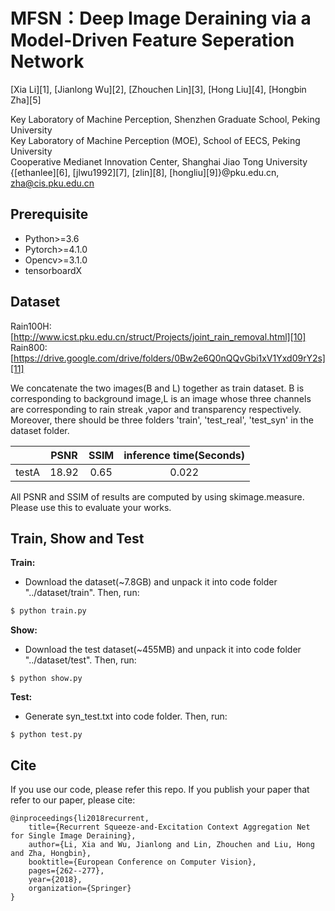 # MFSN：Deep Image Deraining via a Model-Driven Feature Seperation Network

[Xia Li][1], [Jianlong Wu][2], [Zhouchen Lin][3], [Hong Liu][4], [Hongbin Zha][5]<br>

Key Laboratory of Machine Perception, Shenzhen Graduate School, Peking University<br>
Key Laboratory of Machine Perception (MOE), School of EECS, Peking University<br>
Cooperative Medianet Innovation Center, Shanghai Jiao Tong University<br>
{[ethanlee][6], [jlwu1992][7], [zlin][8], [hongliu][9]}@pku.edu.cn, zha@cis.pku.edu.cn



## Prerequisite
- Python>=3.6
- Pytorch>=4.1.0
- Opencv>=3.1.0
- tensorboardX

## Dataset
Rain100H: [http://www.icst.pku.edu.cn/struct/Projects/joint_rain_removal.html][10]<br>
Rain800: [https://drive.google.com/drive/folders/0Bw2e6Q0nQQvGbi1xV1Yxd09rY2s][11]

We concatenate the two images(B and L) together as train dataset. B is corresponding to background image,L is an image whose three channels are corresponding to rain streak ,vapor and transparency respectively.
Moreover, there should be three folders 'train', 'test_real', 'test_syn' in the dataset folder.

|         | PSNR  | SSIM  | inference time(Seconds) |
| :------:| :---: | :---: | :---------------------: | 
| testA   | 18.92 | 0.65  |          0.022          |

All PSNR and SSIM of results are computed by using skimage.measure. Please use this to evaluate your works.

## Train, Show and Test
**Train:**
* Download the dataset(~7.8GB) and unpack it into code folder "../dataset/train". Then, run:

```bash
$ python train.py
```
**Show:**
* Download the test dataset(~455MB) and unpack it into code folder "../dataset/test". Then, run: 

```
$ python show.py
```
**Test:**
* Generate syn_test.txt into code folder. Then, run: 

```
$ python test.py
```


## Cite
If you use our code, please refer this repo.
If you publish your paper that refer to our paper, please cite:

    @inproceedings{li2018recurrent,  
        title={Recurrent Squeeze-and-Excitation Context Aggregation Net for Single Image Deraining},  
        author={Li, Xia and Wu, Jianlong and Lin, Zhouchen and Liu, Hong and Zha, Hongbin},  
        booktitle={European Conference on Computer Vision},  
        pages={262--277},  
        year={2018},  
        organization={Springer}  
    }


